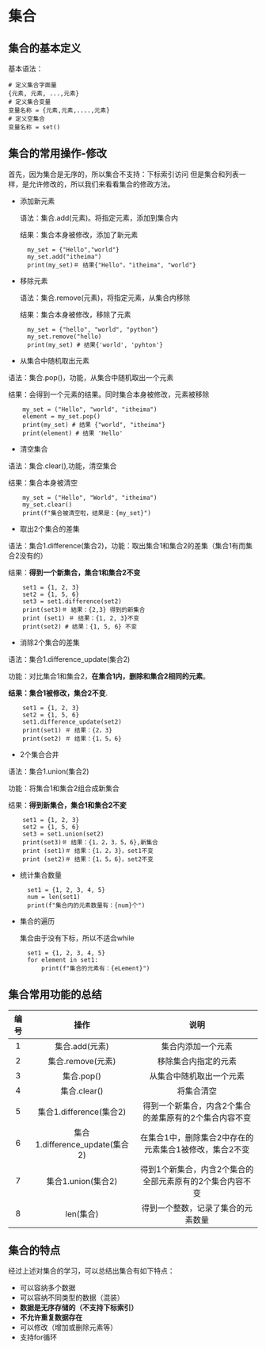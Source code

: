 # 集合

## 集合的基本定义

基本语法：

    # 定义集合字面量
    {元素, 元素, ...,元素}
    # 定义集合变量
    变量名称 = {元素,元素,....,元素} 
    # 定义空集合
    变量名称 = set()

## 集合的常用操作-修改

首先，因为集合是无序的，所以集合不支持：下标索引访问
但是集合和列表一样，是允许修改的，所以我们来看看集合的修政方法。

* 添加新元素

    语法：集合.add(元素)。将指定元素，添加到集合内

    结果：集合本身被修改，添加了新元素

        my_set = {"Hello","world"}
        my_set.add("itheima")
        print(my_set)＃ 结果{"Hello"，"itheima", "world"}

* 移除元素

    语法：集合.remove(元素)，将指定元素，从集合内移除

    结果：集合本身被修改，移除了元素

        my_set = {"hello", "world", "python"}
        my_set.remove("hello)
        print(my_set) # 结果{'world', 'pyhton'}

* 从集合中随机取出元素

语法：集合.pop()，功能，从集合中随机取出一个元素

结果：会得到一个元素的结果。同时集合本身被修改，元素被移除

        my_set = ("Hello", "world", "itheima")
        element = my_set.pop()
        print(my_set) # 结果 {"world", "itheima"}
        print(element) # 结果 'Hello'

* 清空集合

语法：集合.clear(),功能，清空集合

结果：集合本身被清空

        my_set = ("Hello", "World", "itheima")
        my_set.clear()
        print(f"集合被清空啦，结果是：{my_set}")

* 取出2个集合的差集

语法：集合1.difference(集合2)，功能：取出集合1和集合2的差集（集合1有而集合2没有的）

结果：**得到一个新集合，集合1和集合2不变**

        set1 = {1, 2, 3}
        set2 = {1, 5, 6}
        set3 = set1.difference(set2)
        print(set3)＃ 結果：{2,3} 得到的新集合
        print (set1) ＃ 结果：{1, 2, 3}不变
        print(set2) # 结果：{1, 5, 6} 不变

* 消除2个集合的差集

语法：集合1.difference_update(集合2)

功能：对比集合1和集合2，**在集合1内，删除和集合2相同的元素**。

**结果：集合1被修改，集合2不变**.

        set1 = {1, 2, 3}
        set2 = {1, 5, 6}
        set1.difference_update(set2)
        print(set1) ＃ 结果：{2，3}
        print(set2) ＃ 结果：{1，5，6}

* 2个集合合井

语法：集合1.union(集合2)

功能：将集合1和集合2组合成新集合

结果：**得到新集合，集合1和集合2不変**

        set1 = {1, 2, 3}
        set2 = {1, 5, 6}
        set3 = set1.union(set2)
        print(set3)＃ 结果：{1，2，3，5，6},新集合
        print (set1)＃ 结果：{1，2，3}，set1不变
        print (set2)＃ 结果：{1，5，6}，set2不变

* 统计集合数量

        set1 = {1, 2, 3, 4, 5}
        num = len(set1)
        print(f"集合内的元素数量有：{num}个")

* 集合的遍历

    集合由于没有下标，所以不适合while

        set1 = {1, 2, 3, 4, 5}
        for element in set1:
            print(f"集合的元素有：{eLement}")

## 集合常用功能的总结

|编号|操作|说明|
|:-:|:--:|:-:|
|1|集合.add(元素)|集合内添加一个元素|
|2|集合.remove(元素)|移除集合内指定的元素|
|3|集合.pop()|从集合中随机取出一个元素|
|4|集合.clear()|将集合清空|
|5|集合1.difference(集合2)|得到一个新集合，内含2个集合的差集原有的2个集合内容不变|
|6|集合1.difference_update(集合2)|在集合1中，删除集合2中存在的元素集合1被修改，集合2不变|
|7|集合1.union(集合2)|得到1个新集合，内含2个集合的全部元素原有的2个集合内容不变|
|8|len(集合)|得到一个整数，记录了集合的元素数量|

## 集合的特点

经过上述对集合的学习，可以总结出集合有如下特点：

* 可以容纳多𠆤数据
* 可以容纳不同类型的数据（混装）
* **数据是无序存储的（不支持下标索引）**
* **不允许重复数据存在**
* 可以修改（增加或删除元素等）
* 支持for循环
